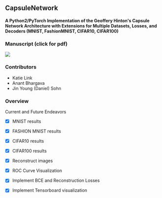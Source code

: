 ## CapsuleNetwork
#### A Python2/PyTorch Implementation of the Geoffery Hinton's Capsule Network Architecture with Extensions for Multiple Datasets, Losses, and Decoders (MNIST, FashionMNIST, CIFAR10, CIFAR100)

### Manuscript (click for pdf)
[<img src="https://s3.amazonaws.com/evaluating-capsule-network/evaluating-capsule-network-cover">](https://github.com/jysohn23/CapsuleNetwork/blob/master/evaluating-capsule-network.pdf)

### Contributors
* Katie Link
* Anant Bhargava
* Jin Young (Daniel) Sohn

### Overview
Current and Future Endeavors
- [x] MNIST results
- [x] FASHION MNIST results
- [x] CIFAR10 results
- [x] CIFAR100 results
- [x] Reconstruct images
- [x] ROC Curve Visualization 
- [x] Implement BCE and Reconstruction Losses
- [x] Implement Tensorboard visualization

